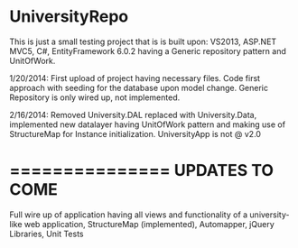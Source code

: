 UniversityRepo
==============

This is just a small testing project that is is built upon: VS2013, ASP.NET MVC5, C#, EntityFramework 6.0.2 having a Generic repository pattern and UnitOfWork.

1/20/2014:
First upload of project having necessary files. Code first approach with seeding for the database upon model change. Generic Repository is only wired up, not implemented.

2/16/2014:
Removed University.DAL replaced with University.Data, implemented new datalayer having UnitOfWork pattern and making use of StructureMap for Instance initialization. UniversityApp is not @ v2.0


===============
UPDATES TO COME
===============

Full wire up of application having all views and functionality of a university-like web application,
StructureMap (implemented),
Automapper,
jQuery Libraries,
Unit Tests

